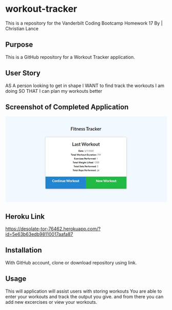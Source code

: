# workout-tracker

This is a repository for the Vanderbilt Coding Bootcamp Homework 17
By | Christian Lance


## Purpose
This is a GitHub repository for a Workout Tracker application. 


## User Story
AS A person looking to get in shape
I WANT to find track the workouts I am doing
SO THAT I can plan my workouts better


## Screenshot of Completed Application

![Workout-Tracker](/public/images/workout-tracker.JPG)

## Heroku Link
https://desolate-tor-76462.herokuapp.com/?id=5e63b63edb98110017aafa87


## Installation

With GitHub account, clone or download repository using link. 


## Usage

This will application will assist users with storing workouts
You are able to enter your workouts and track the output you give.
and from there you can add new excercises or view your workouts.